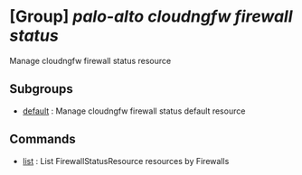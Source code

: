 # [Group] _palo-alto cloudngfw firewall status_

Manage cloudngfw firewall status resource

## Subgroups

- [default](/Commands/palo-alto/cloudngfw/firewall/status/default/readme.md)
: Manage cloudngfw firewall status default resource

## Commands

- [list](/Commands/palo-alto/cloudngfw/firewall/status/_list.md)
: List FirewallStatusResource resources by Firewalls
